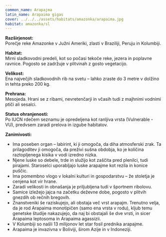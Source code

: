 ```yaml
---
common_name: Arapajma
latin_name: Arapaima gigas
cover: ../../../assets/habitats/amazonka/arapaima.jpg
habitat: amazonka/sl
---
```

**Razširjenost:**  
Porečje reke Amazonke v Južni Ameriki, zlasti v Braziliji, Peruju in Kolumbiji.

**Habitat:**  
Mirni sladkovodni predeli, kot so počasi tekoče reke, jezera in poplavne ravnice. Pogosto se zadržuje v plitvinah z gosto vegetacijo.

**Velikost:**  
Ena največjih sladkovodnih rib na svetu – lahko zraste do 3 metre v dolžino in tehta preko 200 kg.

**Prehrana:**  
Mesojeda. Hrani se z ribami, nevretenčarji in včasih tudi z majhnimi vodnimi ptiči ali sesalci.

**Status ohranjenosti:**  
Po IUCN rdečem seznamu je opredeljena kot ranljiva vrsta (Vulnerable - VU), predvsem zaradi prelova in izgube habitatov.

**Zanimivosti:**  
- Ima poseben organ – labirint, ki ji omogoča, da diha atmosferski zrak. Ta prilagoditev ji omogoča, da preživi sušna obdobja, ko je količina raztopljenega kisika v vodi izredno nizka.  
- Njene luske so debele, trde in služijo kot zaščita pred plenilci, tudi pirajami. Staroselci uporabljajo luske arapajme kot rezila in konice puščic.  
- Ima pomembno vlogo v lokalni kulturi in gospodarstvu – že stoletja je cenjena kot vir hrane.  
- Zaradi velikosti in obnašanja je priljubljena tudi v športnem ribolovu.  
- Samice izležejo jajca na začetku deževne dobe, pogosto v plitvih gnezdih ob rečnih bregovih.  
- Znanstveniki še raziskujejo, ali obstaja več vrst arapajm. Trenutno velja, da je rod Arapaima monotipičen (samo ena vrsta v rodu), kljub temu genetske študije nakazujejo, da naj bi obstajali še dve vrsti, in sicer Arapaima leptosoma in Arapaima agassizii.  
- V Kolumbiji so našli 13 milijonov let star fosil prednika arapajme.  
- Arapaima je invazivna v Boliviji, širom Azije in v Indoneziji.  
